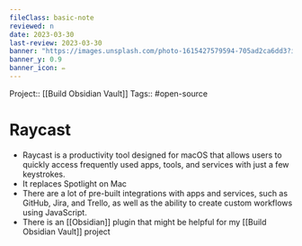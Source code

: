 ```yaml
---
fileClass: basic-note
reviewed: n
date: 2023-03-30
last-review: 2023-03-30
banner: "https://images.unsplash.com/photo-1615427579594-705ad2ca6dd3?ixlib=rb-4.0.3&ixid=MnwxMjA3fDB8MHxwaG90by1wYWdlfHx8fGVufDB8fHx8&auto=format&fit=crop&w=2370&q=80"
banner_y: 0.9
banner_icon: ✏️
---
```

Project:: [[Build Obsidian Vault]]
Tags:: #open-source

# Raycast

* Raycast is a productivity tool designed for macOS that allows users to quickly access frequently used apps, tools, and services with just a few keystrokes. 
* It replaces Spotlight on Mac
* There are a lot of pre-built integrations with apps and services, such as GitHub, Jira, and Trello, as well as the ability to create custom workflows using JavaScript. 
* There is an [[Obsidian]] plugin that might be helpful for my [[Build Obsidian Vault]] project